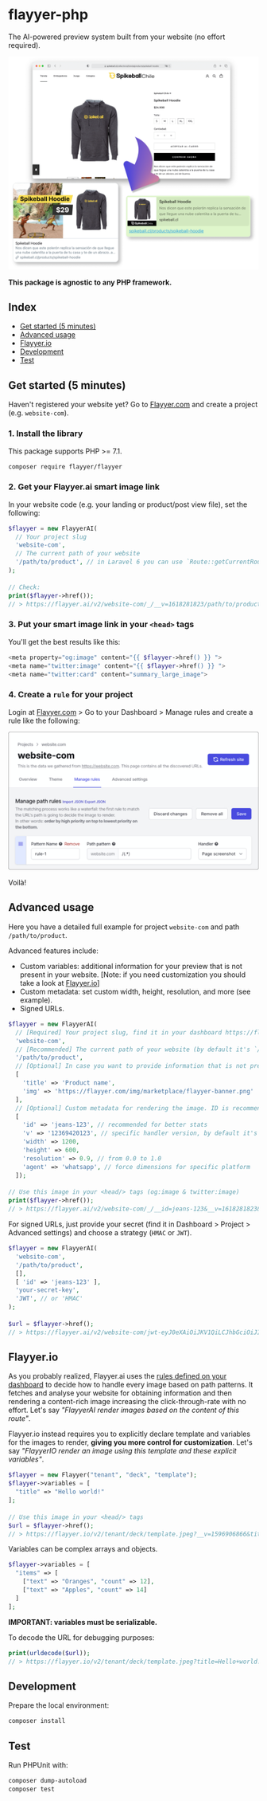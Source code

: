 # flayyer-php

The AI-powered preview system built from your website (no effort required).

![Flayyer live image](https://github.com/flayyer/create-flayyer-app/blob/master/.github/assets/website-to-preview.png?raw=true&v=1)

**This package is agnostic to any PHP framework.**

## Index

- [Get started (5 minutes)](#get-started-5-minutes)
- [Advanced usage](#advanced-usage)
- [Flayyer.io](#flayyerio)
- [Development](#development)
- [Test](#test)

## Get started (5 minutes)

Haven't registered your website yet? Go to [Flayyer.com](https://flayyer.com?ref=flayyer-php) and create a project (e.g. `website-com`).

### 1. Install the library

This package supports PHP >= 7.1.

```sh
composer require flayyer/flayyer
```

### 2. Get your Flayyer.ai smart image link

In your website code (e.g. your landing or product/post view file), set the following:

```php
$flayyer = new FlayyerAI(
  // Your project slug
  'website-com',
  // The current path of your website
  '/path/to/product', // in Laravel 6 you can use `Route::getCurrentRoute()->getName()`
);

// Check:
print($flayyer->href());
// > https://flayyer.ai/v2/website-com/_/__v=1618281823/path/to/product
```

### 3. Put your smart image link in your `<head>` tags

You'll get the best results like this:

```php
<meta property="og:image" content="{{ $flayyer->href() }} ">
<meta name="twitter:image" content="{{ $flayyer->href() }} ">
<meta name="twitter:card" content="summary_large_image">
```

### 4. Create a `rule` for your project

Login at [Flayyer.com](https://flayyer.com?ref=flayyer-php) > Go to your Dashboard > Manage rules and create a rule like the following:

[![Flayyer basic rule example](https://github.com/flayyer/create-flayyer-app/blob/master/.github/assets/rule-example.png?raw=true&v=1)](https://flayyer.com/dashboard)

Voilà!

## Advanced usage

Here you have a detailed full example for project `website-com` and path `/path/to/product`.

Advanced features include:

- Custom variables: additional information for your preview that is not present in your website. [Note: if you need customization you should take a look at [Flayyer.io](#flayyerio)]
- Custom metadata: set custom width, height, resolution, and more (see example).
- Signed URLs.

```php
$flayyer = new FlayyerAI(
  // [Required] Your project slug, find it in your dashboard https://flayyer.com/dashboard/.
  'website-com',
  // [Recommended] The current path of your website (by default it's `/`).
  '/path/to/product',
  // [Optional] In case you want to provide information that is not present in your page set it here.
  [
    'title' => 'Product name',
    'img' => 'https://flayyer.com/img/marketplace/flayyer-banner.png'
  ],
  // [Optional] Custom metadata for rendering the image. ID is recommended so we provide you with better statistics.
  [
    'id' => 'jeans-123', // recommended for better stats
    'v' => '12369420123', // specific handler version, by default it's a random number to circumvent platforms' cache,
    'width' => 1200,
    'height' => 600,
    'resolution' => 0.9, // from 0.0 to 1.0
    'agent' => 'whatsapp', // force dimensions for specific platform
  ]);

// Use this image in your <head/> tags (og:image & twitter:image)
print($flayyer->href());
// > https://flayyer.ai/v2/website-com/_/__id=jeans-123&__v=1618281823&img=https%3A%2F%2Fflayyer.com%2Fimg%2Fmarketplace%2Fflayyer-banner.png&title=Product+name/path/to/product
```

For signed URLs, just provide your secret (find it in Dashboard > Project > Advanced settings) and choose a strategy (`HMAC` or `JWT`).

```php
$flayyer = new FlayyerAI(
  'website-com',
  '/path/to/product',
  [],
  [ 'id' => 'jeans-123' ],
  'your-secret-key',
  'JWT', // or 'HMAC'
);

$url = $flayyer->href();
// > https://flayyer.ai/v2/website-com/jwt-eyJ0eXAiOiJKV1QiLCJhbGciOiJIUzI1NiJ9.eyJwYXJhbXMiOnsiX19pZCI6ImplYW5zLTEyMyJ9LCJwYXRoIjoiXC9wYXRoXC90b1wvcHJvZHVjdCJ9.X8Vs5SGEA1-3M6bH-h24jhQnbwH95V_G0f-gPhTBTzE?__v=1618283086
```

## Flayyer.io

As you probably realized, Flayyer.ai uses the [rules defined on your dashboard](https://flayyer.com/dashboard/_/projects) to decide how to handle every image based on path patterns. It fetches and analyse your website for obtaining information and then rendering a content-rich image increasing the click-through-rate with no effort. Let's say _"FlayyerAI render images based on the content of this route"_.

Flayyer.io instead requires you to explicitly declare template and variables for the images to render, **giving you more control for customization**. Let's say _"FlayyerIO render an image using this template and these explicit variables"_.

```php
$flayyer = new Flayyer("tenant", "deck", "template");
$flayyer->variables = [
  "title" => "Hello world!"
];

// Use this image in your <head/> tags
$url = $flayyer->href();
// > https://flayyer.io/v2/tenant/deck/template.jpeg?__v=1596906866&title=Hello+world%21
```

Variables can be complex arrays and objects.

```php
$flayyer->variables = [
  "items" => [
    ["text" => "Oranges", "count" => 12],
    ["text" => "Apples", "count" => 14]
  ]
];
```

**IMPORTANT: variables must be serializable.**

To decode the URL for debugging purposes:

```php
print(urldecode($url));
// > https://flayyer.io/v2/tenant/deck/template.jpeg?title=Hello+world!&__v=123
```

## Development

Prepare the local environment:

```sh
composer install
```

## Test

Run PHPUnit with:

```sh
composer dump-autoload
composer test
```
